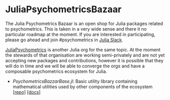 # JuliaPsychometricsBazaar

The Julia Psychometrics Bazaar is an open shop for Julia packages related to psychometrics. This is taken in a very wide sense and there it no particular roadmap at the moment. If you are interested in participating, please go ahead and join #psychometrics in [Julia Slack](https://julialang.org/slack/).

[JuliaPsychometrics](https://github.com/JuliaPsychometrics) is another Julia org for the same topic. At the moment the stewards of that organisation are working semi-privately and are not yet accepting new packages and contributions, however it is possible that they will do in time and we will be able to converge the orgs and have a composable psychometrics ecosystem for Julia.

 * *PsychometricsBazzarBase.jl*: Basic utility library containing mathematical utilities used by other components of the ecosystem [\[repo\]](https://github.com/JuliaPsychometricsBazaar/PsychometricsBazzarBase.jl) [\[docs\]](https://juliapsychometricsbazaar.github.io/PsychometricsBazzarBase.jl/)
